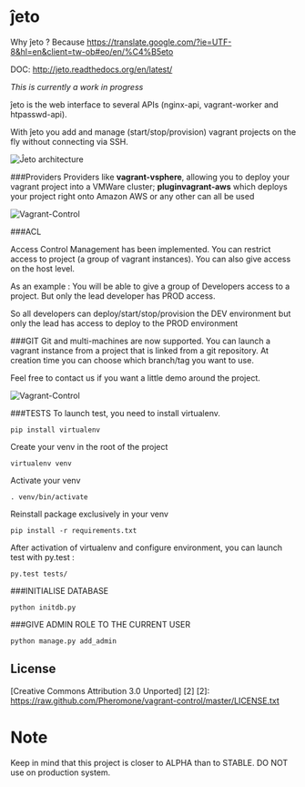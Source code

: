 # ĵeto

Why ĵeto ? Because https://translate.google.com/?ie=UTF-8&hl=en&client=tw-ob#eo/en/%C4%B5eto

DOC: http://jeto.readthedocs.org/en/latest/

*This is currently a work in progress* 

ĵeto is the web interface to several APIs (nginx-api, vagrant-worker and htpasswd-api).

With ĵeto you add and manage (start/stop/provision) vagrant projects on the fly without connecting via SSH.

![Ĵeto architecture](doc/images/architecture.png)

###Providers
Providers like **vagrant-vsphere**, allowing you to deploy your vagrant project into a VMWare cluster;  **pluginvagrant-aws** which deploys your project right onto Amazon AWS or any other can all be used

![Vagrant-Control](doc/images/v0.1.0-list-instances.png)

###ACL

Access Control Management has been implemented. You can restrict access to project (a group of vagrant instances). You can also give access on the host level.

As an example : You will be able to give a group of Developers access to a project. But only the lead developer has PROD access.  

So all developers can deploy/start/stop/provision the DEV environment but only the lead has access to deploy to the PROD environment

###GIT
Git and multi-machines are now supported. You can launch a vagrant instance from a project that is linked 
from a git repository. At creation time you can choose which branch/tag you want to use.

Feel free to contact us if you want a little demo around the project.

![Vagrant-Control](doc/images/v0.1.0.png)

###TESTS
To launch test, you need to install virtualenv.

`pip install virtualenv`

Create your venv in the root of the project

`virtualenv venv`

Activate your venv

`. venv/bin/activate`

Reinstall package exclusively in your venv

`pip install -r requirements.txt`

After activation of virtualenv and configure environment, you can launch test with py.test :

`py.test tests/`

###INITIALISE DATABASE

``python initdb.py``

###GIVE ADMIN ROLE TO THE CURRENT USER

``python manage.py add_admin``

## License

[Creative Commons Attribution 3.0 Unported] [2]
  [2]: https://raw.github.com/Pheromone/vagrant-control/master/LICENSE.txt

# Note 

Keep in mind that this project is closer to ALPHA than to STABLE. DO NOT use on production system.
